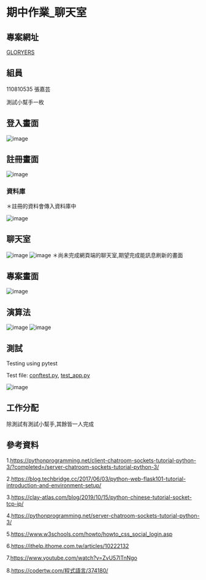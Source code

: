 # 期中作業_聊天室

## 專案網址
[GLORYERS](https://github.com/GLORYERS/se_midterm)

## 組員
110810535 張嘉芸

測試小幫手一枚

## 登入畫面
![image](./image/login.jpg)

## 註冊畫面
![image](./image/signup.jpg)

### 資料庫
＊註冊的資料會傳入資料庫中

![image](./image/db.jpg)

## 聊天室
![image](./image/message.jpg)
![image](./image/message2.jpg)
＊尚未完成網頁端的聊天室,期望完成能訊息刷新的畫面

## 專案畫面
![image](./image/poject.jpg)

## 演算法
![image](./image/c.jpg)
![image](./image/s.jpg)

## 測試
Testing using pytest

Test file: [conftest.py](https://github.com/GLORYERS/se_midterm/blob/main/conftest.py), [test_app.py](https://github.com/GLORYERS/se_midterm/blob/main/test_app.py)

![image](./image/t.jpg)

## 工作分配
除測試有測試小幫手,其餘皆一人完成

## 參考資料
1.https://pythonprogramming.net/client-chatroom-sockets-tutorial-python-3/?completed=/server-chatroom-sockets-tutorial-python-3/

2.https://blog.techbridge.cc/2017/06/03/python-web-flask101-tutorial-introduction-and-environment-setup/

3.https://clay-atlas.com/blog/2019/10/15/python-chinese-tutorial-socket-tcp-ip/

4.https://pythonprogramming.net/server-chatroom-sockets-tutorial-python-3/

5.https://www.w3schools.com/howto/howto_css_social_login.asp

6.https://ithelp.ithome.com.tw/articles/10222132

7.https://www.youtube.com/watch?v=ZvU57lTnNgo

8.https://codertw.com/程式語言/374180/
